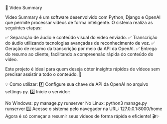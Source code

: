 🎥 Video Summary

Video Summary é um software desenvolvido com Python, Django e OpenAI que permite processar vídeos de forma inteligente. O sistema realiza as seguintes etapas:

✅ Separação de áudio e conteúdo visual do vídeo enviado.
✅ Transcrição do áudio utilizando tecnologias avançadas de reconhecimento de voz.
✅ Geração de resumo da transcrição por meio da API da OpenAI.
✅ Entrega do resumo ao cliente, facilitando a compreensão rápida do conteúdo do vídeo.

Este projeto é ideal para quem deseja obter insights rápidos de vídeos sem precisar assistir a todo o conteúdo. 🚀

💡 Como utilizar:
1️⃣ Configure sua chave de API da OpenAI no arquivo settings.py.
2️⃣ Inicie o servidor:

No Windows: py manage.py runserver
No Linux: python3 manage.py runserver
3️⃣ Acesse o sistema pelo navegador na URL: 127.0.0.1:8000/home
Agora é só começar a resumir seus vídeos de forma rápida e eficiente! 🎬✨
